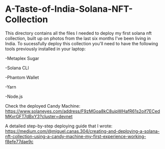 # A-Taste-of-India-Solana-NFT-Collection
This directory contains all the files I needed to deploy my first solana nft collection, built up on photos from the last six months I've been living in India.
To sucessfully deploy this collection you'll need to have the following tools previously installed in your laptop:

-Metaplex Sugar

-Solana CLI

-Phantom Wallet

-Yarn

-Node.js

Check the deployed Candy Machine: https://www.solaneyes.com/address/F9zMGoa8kC8uipWHafR61s2oif7ECedMKvrGFT7dBxY3?cluster=devnet

A detailed step-by-step deploying guide that I wrote: https://medium.com/@miguel.canas.304/creating-and-deploying-a-solana-nft-collection-using-a-candy-machine-my-first-experience-working-f8efe77dae9c
